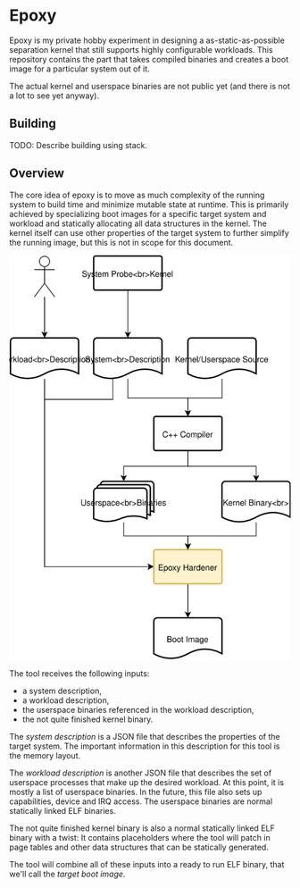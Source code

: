 # Epoxy

Epoxy is my private hobby experiment in designing a
as-static-as-possible separation kernel that still supports highly
configurable workloads. This repository contains the part that takes
compiled binaries and creates a boot image for a particular system out
of it.

The actual kernel and userspace binaries are not public yet (and there
is not a lot to see yet anyway).

## Building

TODO:
Describe building using stack.

## Overview

The core idea of epoxy is to move as much complexity of the running
system to build time and minimize mutable state at runtime. This is
primarily achieved by specializing boot images for a specific target
system and workload and statically allocating all data structures in
the kernel. The kernel itself can use other properties of the target
system to further simplify the running image, but this is not in scope
for this document.

![Epoxy Build Overview](doc/epoxy.svg)

The tool receives the following inputs:
- a system description,
- a workload description,
- the userspace binaries referenced in the workload description,
- the not quite finished kernel binary.

The _system description_ is a JSON file that describes the properties
of the target system. The important information in this description
for this tool is the memory layout.

The _workload description_ is another JSON file that describes the set
of userspace processes that make up the desired workload. At this
point, it is mostly a list of userspace binaries. In the future, this
file also sets up capabilities, device and IRQ access. The userspace
binaries are normal statically linked ELF binaries.

The not quite finished kernel binary is also a normal statically
linked ELF binary with a twist: It contains placeholders where the
tool will patch in page tables and other data structures that can be
statically generated.

The tool will combine all of these inputs into a ready to run ELF
binary, that we'll call the _target boot image_.
